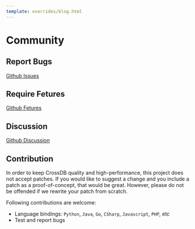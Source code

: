 ```yaml
---
template: overrides/blog.html
---
```


# Community

## Report Bugs
[Github Issues](https://github.com/crossdb-org/CrossDB/issues)

## Require Fetures
[Github Fetures](https://github.com/crossdb-org/CrossDB/issues)

## Discussion
[Github Discussion](https://github.com/crossdb-org/CrossDB/discussions)

## Contribution
In order to keep CrossDB quality and high-performance, this project does not accept patches. 
If you would like to suggest a change and you include a patch as a proof-of-concept, that would be great. 
However, please do not be offended if we rewrite your patch from scratch.

Following contributions are welcome:

- Language bindings: `Python`, `Java`, `Go`, `CSharp`, `Javascript`, `PHP`, etc
- Test and report bugs
